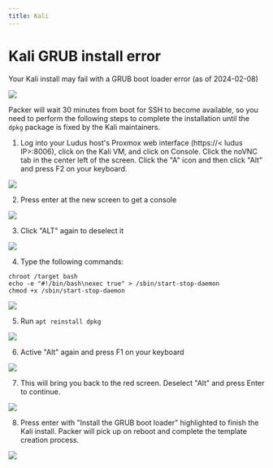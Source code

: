 ```yaml
---
title: Kali
---
```


# Kali GRUB install error

Your Kali install may fail with a GRUB boot loader error (as of 2024-02-08)

![](/img/troubleshooting/kali/kali-grub-1.png)

Packer will wait 30 minutes from boot for SSH to become available, so you need to perform the following steps to complete the installation until the `dpkg` package is fixed by the Kali maintainers.

1. Log into your Ludus host's Proxmox web interface (https://< ludus IP>:8006), click on the Kali VM, and click on Console. Click the noVNC tab in the center left of the screen. Click the "A" icon and then click "Alt" and press F2 on your keyboard.

![](/img/troubleshooting/kali/kali-grub-2.png)

2. Press enter at the new screen to get a console

![](/img/troubleshooting/kali/kali-grub-3.png)

3. Click "ALT" again to deselect it

![](/img/troubleshooting/kali/kali-grub-4.png)

4. Type the following commands:

```
chroot /target bash
echo -e "#!/bin/bash\nexec true" > /sbin/start-stop-daemon
chmod +x /sbin/start-stop-daemon
```

![](/img/troubleshooting/kali/kali-grub-5.png)

5. Run `apt reinstall dpkg`

![](/img/troubleshooting/kali/kali-grub-6.png)

6. Active "Alt" again and press F1 on your keyboard

![](/img/troubleshooting/kali/kali-grub-7.png)

7. This will bring you back to the red screen. Deselect "Alt" and press Enter to continue.

![](/img/troubleshooting/kali/kali-grub-8.png)

8. Press enter with "Install the GRUB boot loader" highlighted to finish the Kali install. Packer will pick up on reboot and complete the template creation process.

![](/img/troubleshooting/kali/kali-grub-9.png)
